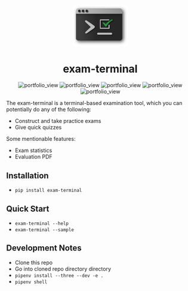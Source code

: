 

<p align="center"><img width="150" alt="portfolio_view" src="https://raw.githubusercontent.com/ismet55555/exam-terminal/master/misc/logo.png"></p>

<h1 align="center">exam-terminal</h1>

<!-- Licence Shield from https://shields.io/-->
<p align="center">

<img alt="portfolio_view" src="https://img.shields.io/github/pipenv/locked/dependency-version/ismet55555/exam-terminal/exam-terminal">

<img alt="portfolio_view" src="https://img.shields.io/pypi/format/exam-terminal">

<img alt="portfolio_view" src="https://img.shields.io/pypi/status/exam-terminal">

<img alt="portfolio_view" src="https://img.shields.io/github/license/ismet55555/exam-terminal">

<img alt="portfolio_view" src="https://img.shields.io/travis/com/ismet55555/exam-terminal/master">
</p>








The exam-terminal is a terminal-based examination tool, which you can potentially do any of the following:

- Construct and take practice exams
- Give quick quizzes

Some mentionable features:

- Exam statistics
- Evaluation PDF

## Installation

- `pip install exam-terminal`

## Quick Start
- `exam-terminal --help`
- `exam-terminal --sample`

## Development Notes

- Clone this repo
- Go into cloned repo directory directory
- `pipenv install --three --dev -e .`
- `pipenv shell`
